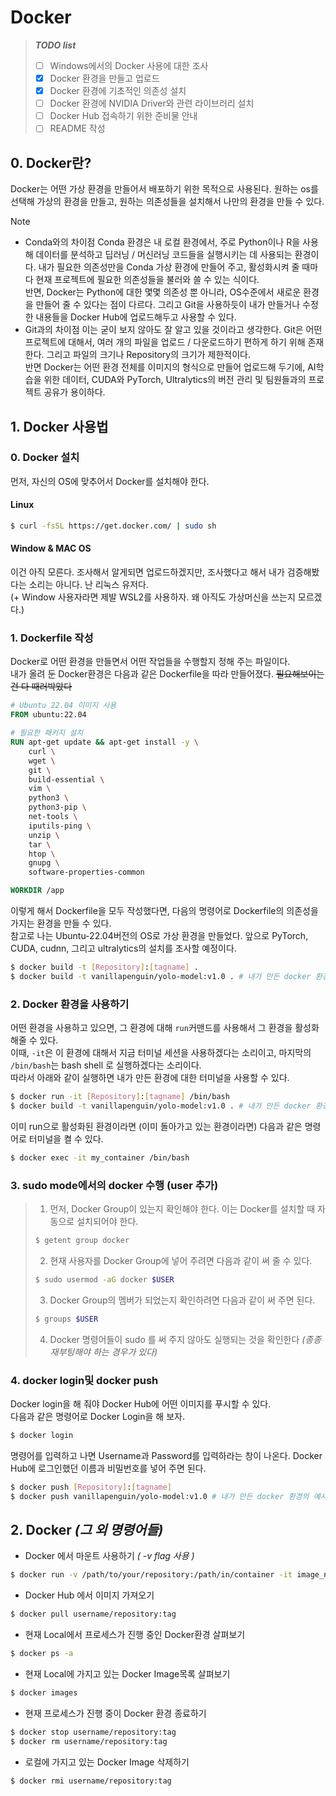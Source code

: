 # Docker

> ***TODO list***
> - [ ] Windows에서의 Docker 사용에 대한 조사
> - [x] Docker 환경을 만들고 업로드
> - [x] Docker 환경에 기초적인 의존성 설치
> - [ ] Docker 환경에 NVIDIA Driver와 관련 라이브러리 설치
> - [ ] Docker Hub 접속하기 위한 준비물 안내  
> - [ ] README 작성

## 0. Docker란? 
Docker는 어떤 가상 환경을 만들어서 배포하기 위한 목적으로 사용된다. 원하는 os를 선택해 가상의 환경을 만들고, 원하는 의존성들을 설치해서 나만의 환경을 만들 수 있다.
> [!NOTE]
> * Conda와의 차이점
> Conda 환경은 내 로컬 환경에서, 주로 Python이나 R을 사용해 데이터를 분석하고 딥러닝 / 머신러닝 코드들을 실행시키는 데 사용되는 환경이다. 내가 필요한 의존성만을 Conda 가상 환경에 만들어 주고, 활성화시켜 줄 때마다 현재 프로젝트에 필요한 의존성들을 불러와 쓸 수 있는 식이다.  
> 반면, Docker는 Python에 대한 몇몇 의존성 뿐 아니라, OS수준에서 새로운 환경을 만들어 줄 수 있다는 점이 다르다. 그리고 Git을 사용하듯이 내가 만들거나 수정한 내용들을 Docker Hub에 업로드해두고 사용할 수 있다.
> * Git과의 차이점
> 이는 굳이 보지 않아도 잘 알고 있을 것이라고 생각한다. Git은 어떤 프로젝트에 대해서, 여러 개의 파일을 업로드 / 다운로드하기 편하게 하기 위해 존재한다. 그리고 파일의 크기나 Repository의 크기가 제한적이다.  
> 반면 Docker는 어떤 환경 전체를 이미지의 형식으로 만들어 업로드해 두기에, AI학습을 위한 데이터, CUDA와 PyTorch, Ultralytics의  버전 관리 및 팀원들과의 프로젝트 공유가 용이하다.  
>  

## 1. Docker 사용법
### 0. Docker 설치
먼저, 자신의 OS에 맞추어서 Docker를 설치해야 한다.
#### Linux
```bash
$ curl -fsSL https://get.docker.com/ | sudo sh
```
#### Window & MAC OS
이건 아직 모른다. 조사해서 알게되면 업로드하겠지만, 조사했다고 해서 내가 검증해봤다는 소리는 아니다. 난 리눅스 유저다.  
(+ Window 사용자라면 제발 WSL2를 사용하자. 왜 아직도 가상머신을 쓰는지 모르겠다.)

### 1. Dockerfile 작성
Docker로 어떤 환경을 만들면서 어떤 작업들을 수행할지 정해 주는 파일이다.  
내가 올려 둔 Docker환경은 다음과 같은 Dockerfile을 따라 만들어졌다. ~~필요해보이는건 다 때러박았다~~
```Dockerfile
# Ubuntu 22.04 이미지 사용
FROM ubuntu:22.04

# 필요한 패키지 설치
RUN apt-get update && apt-get install -y \
	curl \
    wget \
    git \
    build-essential \
    vim \
    python3 \
    python3-pip \
    net-tools \
    iputils-ping \
    unzip \
    tar \
    htop \
    gnupg \
    software-properties-common

WORKDIR /app
```
이렇게 해서 Dockerfile을 모두 작성했다면, 다음의 명령어로 Dockerfile의 의존성을 가지는 환경을 만들 수 있다.  
참고로 나는 Ubuntu-22.04버전의 OS로 가상 환경을 만들었다. 앞으로 PyTorch, CUDA, cudnn, 그리고 ultralytics의 설치를 조사할 예정이다.
```bash
$ docker build -t [Repository]:[tagname] .
$ docker build -t vanillapenguin/yolo-model:v1.0 . # 내가 만든 docker 환경의 예시
```
### 2. Docker 환경을 사용하기
어떤 환경을 사용하고 있으면, 그 환경에 대해 `run`커맨드를 사용해서 그 환경을 활성화해줄 수 있다.  
이때, `-it`은 이 환경에 대해서 지금 터미널 세션을 사용하겠다는 소리이고, 마지막의 `/bin/bash`는 bash shell 로 실행하겠다는 소리이다.  
따라서 아래와 같이 실행하면 내가 만든 환경에 대한 터미널을 사용할 수 있다.
```bash
$ docker run -it [Repository]:[tagname] /bin/bash
$ docker build -t vanillapenguin/yolo-model:v1.0 . # 내가 만든 docker 환경의 예시
```
이미 run으로 활성화된 환경이라면 (이미 돌아가고 있는 환경이라면) 다음과 같은 명령어로 터미널을 켤 수 있다.
```bash
$ docker exec -it my_container /bin/bash
```
### 3. sudo mode에서의 docker 수행 (user 추가)
> 1. 먼저, Docker Group이 있는지 확인해야 한다. 이는 Docker를 설치할 때 자동으로 설치되어야 한다.
>   ```bash
>   $ getent group docker
>   ```
> 2. 현재 사용자를 Docker Group에 넣어 주려면 다음과 같이 써 줄 수 있다.
>   ```bash
>   $ sudo usermod -aG docker $USER
>   ```
> 3. Docker Group의 멤버가 되었는지 확인하려면 다음과 같이 써 주면 된다.
>   ```bash
>   $ groups $USER
>   ```
> 4. Docker 명령어들이 sudo 를 써 주지 않아도 실행되는 것을 확인한다 *(종종 재부팅해야 하는 경우가 있다)*

### 4. docker login및 docker push
Docker login을 해 줘야 Docker Hub에 어떤 이미지를 푸시할 수 있다.  
다음과 같은 명령어로 Docker Login을 해 보자.
```bash
$ docker login
```
명령어를 입력하고 나면 Username과 Password를 입력하라는 창이 나온다. Docker Hub에 로그인했던 이름과 비밀번호를 넣어 주면 된다. 

```bash
$ docker push [Repository]:[tagname]
$ docker push vanillapenguin/yolo-model:v1.0 # 내가 만든 docker 환경의 예시
```

## 2. Docker *(그 외 명령어들)*
* Docker 에서 마운트 사용하기 *( -v flag 사용 )*
```bash
$ docker run -v /path/to/your/repository:/path/in/container -it image_name
```
* Docker Hub 에서 이미지 가져오기 
```bash
$ docker pull username/repository:tag
```
* 현재 Local에서 프로세스가 진행 중인 Docker환경 살펴보기
```bash
$ docker ps -a
```
* 현재 Local에 가지고 있는 Docker Image목록 살펴보기
```bash
$ docker images
```
* 현재 프로세스가 진행 중이 Docker 환경 종료하기
```bash
$ docker stop username/repository:tag
$ docker rm username/repository:tag
```
* 로컬에 가지고 있는 Docker Image 삭제하기
```bash
$ docker rmi username/repository:tag
```